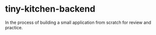 # tiny-kitchen-backend
In the process of building a small application from scratch for review and practice.
